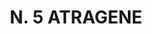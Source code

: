 ---
title: "N. 5 ATRAGENE"
plant-name: "N. 5"
plant-number: "005"
plant-xml: "/assets/xml/plant005.xml"
plant-title: "N. 5 ATRAGENE"
plant-taxon-link: "http://www.worldfloraonline.org/taxon/wfo-0000610926"
plant-taxon-link: "[Clematis Vitalba L.]"
layout: single-xml
---